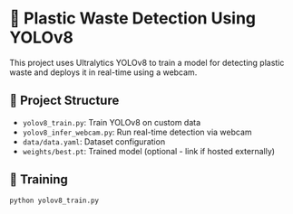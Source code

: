# 🧠 Plastic Waste Detection Using YOLOv8

This project uses Ultralytics YOLOv8 to train a model for detecting plastic waste and deploys it in real-time using a webcam.

## 📁 Project Structure

- `yolov8_train.py`: Train YOLOv8 on custom data
- `yolov8_infer_webcam.py`: Run real-time detection via webcam
- `data/data.yaml`: Dataset configuration
- `weights/best.pt`: Trained model (optional - link if hosted externally)

## 🧪 Training

```bash
python yolov8_train.py
